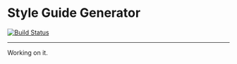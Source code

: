# Style Guide Generator
[![Build Status](https://travis-ci.org/iAmNathanJ/style-guide.svg?branch=master)](https://travis-ci.org/iAmNathanJ/style-guide)

---

Working on it.